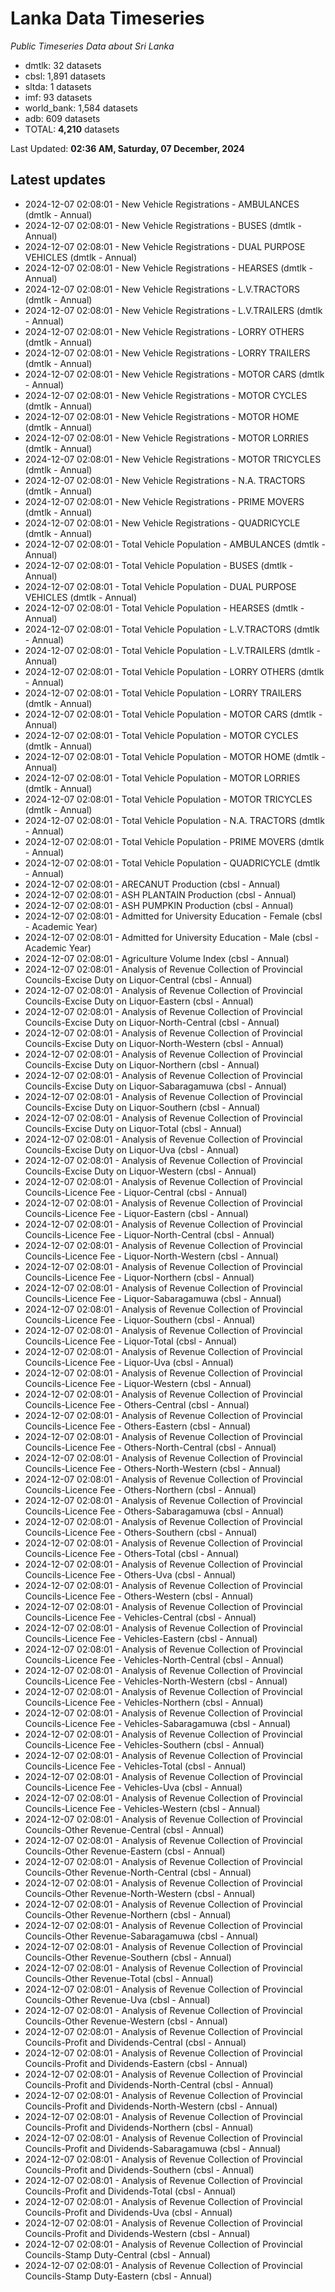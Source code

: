 # Lanka Data Timeseries
*Public Timeseries Data about Sri Lanka*

* dmtlk: 32 datasets
* cbsl: 1,891 datasets
* sltda: 1 datasets
* imf: 93 datasets
* world_bank: 1,584 datasets
* adb: 609 datasets
* TOTAL: **4,210** datasets

Last Updated: **02:36 AM, Saturday, 07 December, 2024**

## Latest updates

* 2024-12-07 02:08:01 - New Vehicle Registrations - AMBULANCES (dmtlk - Annual)
* 2024-12-07 02:08:01 - New Vehicle Registrations - BUSES (dmtlk - Annual)
* 2024-12-07 02:08:01 - New Vehicle Registrations - DUAL PURPOSE VEHICLES (dmtlk - Annual)
* 2024-12-07 02:08:01 - New Vehicle Registrations - HEARSES (dmtlk - Annual)
* 2024-12-07 02:08:01 - New Vehicle Registrations - L.V.TRACTORS (dmtlk - Annual)
* 2024-12-07 02:08:01 - New Vehicle Registrations - L.V.TRAILERS (dmtlk - Annual)
* 2024-12-07 02:08:01 - New Vehicle Registrations - LORRY OTHERS (dmtlk - Annual)
* 2024-12-07 02:08:01 - New Vehicle Registrations - LORRY TRAILERS (dmtlk - Annual)
* 2024-12-07 02:08:01 - New Vehicle Registrations - MOTOR CARS (dmtlk - Annual)
* 2024-12-07 02:08:01 - New Vehicle Registrations - MOTOR CYCLES (dmtlk - Annual)
* 2024-12-07 02:08:01 - New Vehicle Registrations - MOTOR HOME (dmtlk - Annual)
* 2024-12-07 02:08:01 - New Vehicle Registrations - MOTOR LORRIES (dmtlk - Annual)
* 2024-12-07 02:08:01 - New Vehicle Registrations - MOTOR TRICYCLES (dmtlk - Annual)
* 2024-12-07 02:08:01 - New Vehicle Registrations - N.A. TRACTORS (dmtlk - Annual)
* 2024-12-07 02:08:01 - New Vehicle Registrations - PRIME MOVERS (dmtlk - Annual)
* 2024-12-07 02:08:01 - New Vehicle Registrations - QUADRICYCLE (dmtlk - Annual)
* 2024-12-07 02:08:01 - Total Vehicle Population - AMBULANCES (dmtlk - Annual)
* 2024-12-07 02:08:01 - Total Vehicle Population - BUSES (dmtlk - Annual)
* 2024-12-07 02:08:01 - Total Vehicle Population - DUAL PURPOSE VEHICLES (dmtlk - Annual)
* 2024-12-07 02:08:01 - Total Vehicle Population - HEARSES (dmtlk - Annual)
* 2024-12-07 02:08:01 - Total Vehicle Population - L.V.TRACTORS (dmtlk - Annual)
* 2024-12-07 02:08:01 - Total Vehicle Population - L.V.TRAILERS (dmtlk - Annual)
* 2024-12-07 02:08:01 - Total Vehicle Population - LORRY OTHERS (dmtlk - Annual)
* 2024-12-07 02:08:01 - Total Vehicle Population - LORRY TRAILERS (dmtlk - Annual)
* 2024-12-07 02:08:01 - Total Vehicle Population - MOTOR CARS (dmtlk - Annual)
* 2024-12-07 02:08:01 - Total Vehicle Population - MOTOR CYCLES (dmtlk - Annual)
* 2024-12-07 02:08:01 - Total Vehicle Population - MOTOR HOME (dmtlk - Annual)
* 2024-12-07 02:08:01 - Total Vehicle Population - MOTOR LORRIES (dmtlk - Annual)
* 2024-12-07 02:08:01 - Total Vehicle Population - MOTOR TRICYCLES (dmtlk - Annual)
* 2024-12-07 02:08:01 - Total Vehicle Population - N.A. TRACTORS (dmtlk - Annual)
* 2024-12-07 02:08:01 - Total Vehicle Population - PRIME MOVERS (dmtlk - Annual)
* 2024-12-07 02:08:01 - Total Vehicle Population - QUADRICYCLE (dmtlk - Annual)
* 2024-12-07 02:08:01 - ARECANUT Production (cbsl - Annual)
* 2024-12-07 02:08:01 - ASH PLANTAIN Production (cbsl - Annual)
* 2024-12-07 02:08:01 - ASH PUMPKIN Production (cbsl - Annual)
* 2024-12-07 02:08:01 - Admitted for University Education - Female (cbsl - Academic Year)
* 2024-12-07 02:08:01 - Admitted for University Education - Male (cbsl - Academic Year)
* 2024-12-07 02:08:01 - Agriculture Volume Index (cbsl - Annual)
* 2024-12-07 02:08:01 - Analysis of Revenue Collection of Provincial Councils-Excise Duty on Liquor-Central (cbsl - Annual)
* 2024-12-07 02:08:01 - Analysis of Revenue Collection of Provincial Councils-Excise Duty on Liquor-Eastern (cbsl - Annual)
* 2024-12-07 02:08:01 - Analysis of Revenue Collection of Provincial Councils-Excise Duty on Liquor-North-Central (cbsl - Annual)
* 2024-12-07 02:08:01 - Analysis of Revenue Collection of Provincial Councils-Excise Duty on Liquor-North-Western (cbsl - Annual)
* 2024-12-07 02:08:01 - Analysis of Revenue Collection of Provincial Councils-Excise Duty on Liquor-Northern (cbsl - Annual)
* 2024-12-07 02:08:01 - Analysis of Revenue Collection of Provincial Councils-Excise Duty on Liquor-Sabaragamuwa (cbsl - Annual)
* 2024-12-07 02:08:01 - Analysis of Revenue Collection of Provincial Councils-Excise Duty on Liquor-Southern (cbsl - Annual)
* 2024-12-07 02:08:01 - Analysis of Revenue Collection of Provincial Councils-Excise Duty on Liquor-Total (cbsl - Annual)
* 2024-12-07 02:08:01 - Analysis of Revenue Collection of Provincial Councils-Excise Duty on Liquor-Uva (cbsl - Annual)
* 2024-12-07 02:08:01 - Analysis of Revenue Collection of Provincial Councils-Excise Duty on Liquor-Western (cbsl - Annual)
* 2024-12-07 02:08:01 - Analysis of Revenue Collection of Provincial Councils-Licence Fee - Liquor-Central (cbsl - Annual)
* 2024-12-07 02:08:01 - Analysis of Revenue Collection of Provincial Councils-Licence Fee - Liquor-Eastern (cbsl - Annual)
* 2024-12-07 02:08:01 - Analysis of Revenue Collection of Provincial Councils-Licence Fee - Liquor-North-Central (cbsl - Annual)
* 2024-12-07 02:08:01 - Analysis of Revenue Collection of Provincial Councils-Licence Fee - Liquor-North-Western (cbsl - Annual)
* 2024-12-07 02:08:01 - Analysis of Revenue Collection of Provincial Councils-Licence Fee - Liquor-Northern (cbsl - Annual)
* 2024-12-07 02:08:01 - Analysis of Revenue Collection of Provincial Councils-Licence Fee - Liquor-Sabaragamuwa (cbsl - Annual)
* 2024-12-07 02:08:01 - Analysis of Revenue Collection of Provincial Councils-Licence Fee - Liquor-Southern (cbsl - Annual)
* 2024-12-07 02:08:01 - Analysis of Revenue Collection of Provincial Councils-Licence Fee - Liquor-Total (cbsl - Annual)
* 2024-12-07 02:08:01 - Analysis of Revenue Collection of Provincial Councils-Licence Fee - Liquor-Uva (cbsl - Annual)
* 2024-12-07 02:08:01 - Analysis of Revenue Collection of Provincial Councils-Licence Fee - Liquor-Western (cbsl - Annual)
* 2024-12-07 02:08:01 - Analysis of Revenue Collection of Provincial Councils-Licence Fee - Others-Central (cbsl - Annual)
* 2024-12-07 02:08:01 - Analysis of Revenue Collection of Provincial Councils-Licence Fee - Others-Eastern (cbsl - Annual)
* 2024-12-07 02:08:01 - Analysis of Revenue Collection of Provincial Councils-Licence Fee - Others-North-Central (cbsl - Annual)
* 2024-12-07 02:08:01 - Analysis of Revenue Collection of Provincial Councils-Licence Fee - Others-North-Western (cbsl - Annual)
* 2024-12-07 02:08:01 - Analysis of Revenue Collection of Provincial Councils-Licence Fee - Others-Northern (cbsl - Annual)
* 2024-12-07 02:08:01 - Analysis of Revenue Collection of Provincial Councils-Licence Fee - Others-Sabaragamuwa (cbsl - Annual)
* 2024-12-07 02:08:01 - Analysis of Revenue Collection of Provincial Councils-Licence Fee - Others-Southern (cbsl - Annual)
* 2024-12-07 02:08:01 - Analysis of Revenue Collection of Provincial Councils-Licence Fee - Others-Total (cbsl - Annual)
* 2024-12-07 02:08:01 - Analysis of Revenue Collection of Provincial Councils-Licence Fee - Others-Uva (cbsl - Annual)
* 2024-12-07 02:08:01 - Analysis of Revenue Collection of Provincial Councils-Licence Fee - Others-Western (cbsl - Annual)
* 2024-12-07 02:08:01 - Analysis of Revenue Collection of Provincial Councils-Licence Fee - Vehicles-Central (cbsl - Annual)
* 2024-12-07 02:08:01 - Analysis of Revenue Collection of Provincial Councils-Licence Fee - Vehicles-Eastern (cbsl - Annual)
* 2024-12-07 02:08:01 - Analysis of Revenue Collection of Provincial Councils-Licence Fee - Vehicles-North-Central (cbsl - Annual)
* 2024-12-07 02:08:01 - Analysis of Revenue Collection of Provincial Councils-Licence Fee - Vehicles-North-Western (cbsl - Annual)
* 2024-12-07 02:08:01 - Analysis of Revenue Collection of Provincial Councils-Licence Fee - Vehicles-Northern (cbsl - Annual)
* 2024-12-07 02:08:01 - Analysis of Revenue Collection of Provincial Councils-Licence Fee - Vehicles-Sabaragamuwa (cbsl - Annual)
* 2024-12-07 02:08:01 - Analysis of Revenue Collection of Provincial Councils-Licence Fee - Vehicles-Southern (cbsl - Annual)
* 2024-12-07 02:08:01 - Analysis of Revenue Collection of Provincial Councils-Licence Fee - Vehicles-Total (cbsl - Annual)
* 2024-12-07 02:08:01 - Analysis of Revenue Collection of Provincial Councils-Licence Fee - Vehicles-Uva (cbsl - Annual)
* 2024-12-07 02:08:01 - Analysis of Revenue Collection of Provincial Councils-Licence Fee - Vehicles-Western (cbsl - Annual)
* 2024-12-07 02:08:01 - Analysis of Revenue Collection of Provincial Councils-Other Revenue-Central (cbsl - Annual)
* 2024-12-07 02:08:01 - Analysis of Revenue Collection of Provincial Councils-Other Revenue-Eastern (cbsl - Annual)
* 2024-12-07 02:08:01 - Analysis of Revenue Collection of Provincial Councils-Other Revenue-North-Central (cbsl - Annual)
* 2024-12-07 02:08:01 - Analysis of Revenue Collection of Provincial Councils-Other Revenue-North-Western (cbsl - Annual)
* 2024-12-07 02:08:01 - Analysis of Revenue Collection of Provincial Councils-Other Revenue-Northern (cbsl - Annual)
* 2024-12-07 02:08:01 - Analysis of Revenue Collection of Provincial Councils-Other Revenue-Sabaragamuwa (cbsl - Annual)
* 2024-12-07 02:08:01 - Analysis of Revenue Collection of Provincial Councils-Other Revenue-Southern (cbsl - Annual)
* 2024-12-07 02:08:01 - Analysis of Revenue Collection of Provincial Councils-Other Revenue-Total (cbsl - Annual)
* 2024-12-07 02:08:01 - Analysis of Revenue Collection of Provincial Councils-Other Revenue-Uva (cbsl - Annual)
* 2024-12-07 02:08:01 - Analysis of Revenue Collection of Provincial Councils-Other Revenue-Western (cbsl - Annual)
* 2024-12-07 02:08:01 - Analysis of Revenue Collection of Provincial Councils-Profit and Dividends-Central (cbsl - Annual)
* 2024-12-07 02:08:01 - Analysis of Revenue Collection of Provincial Councils-Profit and Dividends-Eastern (cbsl - Annual)
* 2024-12-07 02:08:01 - Analysis of Revenue Collection of Provincial Councils-Profit and Dividends-North-Central (cbsl - Annual)
* 2024-12-07 02:08:01 - Analysis of Revenue Collection of Provincial Councils-Profit and Dividends-North-Western (cbsl - Annual)
* 2024-12-07 02:08:01 - Analysis of Revenue Collection of Provincial Councils-Profit and Dividends-Northern (cbsl - Annual)
* 2024-12-07 02:08:01 - Analysis of Revenue Collection of Provincial Councils-Profit and Dividends-Sabaragamuwa (cbsl - Annual)
* 2024-12-07 02:08:01 - Analysis of Revenue Collection of Provincial Councils-Profit and Dividends-Southern (cbsl - Annual)
* 2024-12-07 02:08:01 - Analysis of Revenue Collection of Provincial Councils-Profit and Dividends-Total (cbsl - Annual)
* 2024-12-07 02:08:01 - Analysis of Revenue Collection of Provincial Councils-Profit and Dividends-Uva (cbsl - Annual)
* 2024-12-07 02:08:01 - Analysis of Revenue Collection of Provincial Councils-Profit and Dividends-Western (cbsl - Annual)
* 2024-12-07 02:08:01 - Analysis of Revenue Collection of Provincial Councils-Stamp Duty-Central (cbsl - Annual)
* 2024-12-07 02:08:01 - Analysis of Revenue Collection of Provincial Councils-Stamp Duty-Eastern (cbsl - Annual)